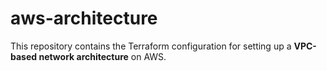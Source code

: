 # aws-architecture
This repository contains the Terraform configuration for setting up a **VPC-based network architecture** on AWS.
